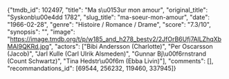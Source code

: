 {"tmdb_id": 102497, "title": "Ma s\u0153ur mon amour", "original_title": "Syskonb\u00e4dd 1782", "slug_title": "ma-soeur-mon-amour", "date": "1966-02-28", "genre": "Histoire / Romance / Drame", "score": "7.3/10", "synopsis": "", "image": "https://image.tmdb.org/t/p/w185_and_h278_bestv2/2JfOrB6Ufj7AlLZhqXbMAl9QKRd.jpg", "actors": ["Bibi Andersson (Charlotte)", "Per Oscarsson (Jacob)", "Jarl Kulle (Carl Ulrik Alsmeden)", "Gunnar Bj\u00f6rnstrand (Count Schwartz)", "Tina Hedstr\u00f6m (Ebba Livin)"], "comments": [], "recommandations_id": [69544, 256232, 119460, 337945]}